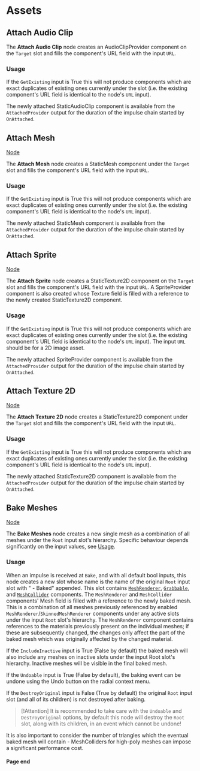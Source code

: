# Assets

<!-- panels:start -->
<!-- div:title-panel -->
<!-- ## Audio Clip -->

<!-- div:right-panel -->
<!-- you can get the right directory from "allNodes.md" -->
<!-- [Node](-/protoflux/_template/nodes/Root/Assets/README.md#ProtoFlux.Runtimes.Execution.Nodes.FrooxEngine.Assets.AttachAudioClip ':include') -->

<!-- div:left-panel -->
<!-- The **Audio Clip** node stores a reference to a an audio file for use with [Play One Shot (Protoflux node)](Play_One_Shot_(Protoflux_node) "wikilink") and [Play One Shot & Wait (Protoflux node)](Play_One_Shot_&_Wait_(Protoflux_node) "wikilink").

### Usage

The easiest way to store a reference to an audio clip with this node is to grab an audio player orb and release while the laser is hovering over the Audio Clip Input node - essentially "drag and drop". If the node has a reference stored it will display the clip name on the node's visual. -->
<!-- panels:end -->

<!-- panels:start -->
<!-- div:title-panel -->
## Attach Audio Clip

<!-- div:right-panel -->
<!-- TODO: Import broken -->
<!-- [Node](-/protoflux/_template/nodes/Root/Assets/README.md#ProtoFlux.Runtimes.Execution.Nodes.FrooxEngine.Assets.AttachAudioClip ':include') -->

<!-- div:left-panel -->
The **Attach Audio Clip** node creates an AudioClipProvider component on the `Target` slot and fills the component's URL field with the input `URL`.

### Usage

If the `GetExisting` input is True this will not produce components which are exact duplicates of existing ones currently under the slot (i.e. the existing component's URL field is identical to the node's `URL` input).

The newly attached StaticAudioClip component is available from the `AttachedProvider` output for the duration of the impulse chain started by `OnAttached`.
<!-- panels:end -->

<!-- panels:start -->
<!-- div:title-panel -->
## Attach Mesh

<!-- div:right-panel -->
<!-- you can get the right directory from "allNodes.md" -->
[Node](-/protoflux/_template/nodes/Root/Assets/README.md#ProtoFlux.Runtimes.Execution.Nodes.FrooxEngine.Assets.AttachMesh ':include')

<!-- div:left-panel -->
The **Attach Mesh** node creates a StaticMesh component under the `Target` slot and fills the component's URL field with the input `URL`.

### Usage

If the `GetExisting` input is True this will not produce components which are exact duplicates of existing ones currently under the slot (i.e. the existing component's URL field is identical to the node's `URL` input).

The newly attached StaticMesh component is available from the `AttachedProvider` output for the duration of the impulse chain started by `OnAttached`.
<!-- panels:end -->

<!-- panels:start -->
<!-- div:title-panel -->
## Attach Sprite

<!-- div:right-panel -->
<!-- you can get the right directory from "allNodes.md" -->
[Node](-/protoflux/_template/nodes/Root/Assets/README.md#ProtoFlux.Runtimes.Execution.Nodes.FrooxEngine.Assets.AttachSprite ':include')

<!-- div:left-panel -->
The **Attach Sprite** node creates a StaticTexture2D component on the `Target` slot and fills the component's URL field with the input `URL`. A SpriteProvider component is also created whose Texture field is filled with a reference to the newly created StaticTexture2D component.

### Usage

If the `GetExisting` input is True this will not produce components which are exact duplicates of existing ones currently under the slot (i.e. the existing component's URL field is identical to the node's `URL` input). The input `URL` should be for a 2D image asset.

The newly attached SpriteProvider component is available from the `AttachedProvider` output for the duration of the impulse chain started by `OnAttached`.
<!-- panels:end -->

<!-- panels:start -->
<!-- div:title-panel -->
## Attach Texture 2D

<!-- div:right-panel -->
<!-- you can get the right directory from "allNodes.md" -->
[Node](-/protoflux/_template/nodes/Root/Assets/README.md#ProtoFlux.Runtimes.Execution.Nodes.FrooxEngine.Assets.AttachTexture2D ':include')

<!-- div:left-panel -->
The **Attach Texture 2D** node creates a StaticTexture2D component under the `Target` slot and fills the component's URL field with the input `URL`.

### Usage

If the `GetExisting` input is True this will not produce components which are exact duplicates of existing ones currently under the slot (i.e. the existing component's URL field is identical to the node's `URL` input).

The newly attached StaticTexture2D component is available from the `AttachedProvider` output for the duration of the impulse chain started by `OnAttached`.
<!-- panels:end -->

<!-- panels:start -->
<!-- div:title-panel -->
## Bake Meshes

<!-- div:right-panel -->
<!-- you can get the right directory from "allNodes.md" -->
[Node](-/protoflux/_template/nodes/Root/Assets/README.md#ProtoFlux.Runtimes.Execution.Nodes.FrooxEngine.Assets.BakeMeshes ':include')

<!-- div:left-panel -->
The **Bake Meshes** node creates a new single mesh as a combination of all meshes under the `Root` input slot's hierarchy. Specific behaviour depends significantly on the input values, see
[Usage](#Usage "wikilink").

### Usage

When an impulse is received at `Bake`, and with all default bool inputs, this node creates a new slot whose name is the name of the original `Root` input slot with " - Baked" appended. This slot contains [`MeshRenderer`](MeshRenderer "wikilink"), [`Grabbable`](Grabbable "wikilink"), and [`MeshCollider`](MeshCollider "wikilink") components. The `MeshRenderer` and `MeshCollider` components' Mesh field is filled with a reference to the newly baked mesh. This is a combination of all meshes previously referenced by enabled `MeshRenderer`/`SkinnedMeshRenderer` components under any active slots under the input `Root` slot's hierarchy. The `MeshRenderer` component contains references to the materials previously present on the individual meshes; if these are subsequently changed, the changes only affect the part of the baked mesh which was originally affected by the changed material.

If the `IncludeInactive` input is True (False by default) the baked mesh will also include any meshes on inactive slots under the input Root slot's hierarchy. Inactive meshes will be visible in the final baked mesh.

If the `Undoable` input is True (False by default), the baking event can be undone using the Undo button on the radial context menu.

If the `DestroyOriginal` input is False (True by default) the original `Root` input slot (and all of its children) is not destroyed after baking.

> [!Attention]
> It is recommended to take care with the `Undoable` and `DestroyOriginal` options, by default this node will destroy the `Root` slot, along with its children, in an event which cannot be undone!

It is also important to consider the number of triangles which the eventual baked mesh will contain - MeshColliders for high-poly meshes can impose a significant performance cost.
<!-- panels:end -->

#### Page end
